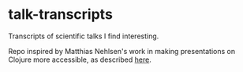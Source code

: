 # talk-transcripts

Transcripts of scientific talks I find interesting.

Repo inspired by Matthias Nehlsen's work in making presentations on Clojure more accessible, as described [here](http://matthiasnehlsen.com/blog/2014/10/15/talk-transcripts/).
